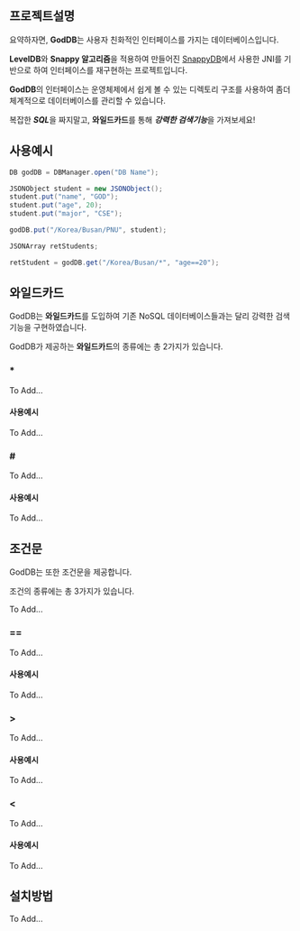 ## 프로젝트설명
요약하자면, **GodDB**는 사용자 친화적인 인터페이스를 가지는 데이터베이스입니다.

**LevelDB**와 **Snappy 알고리즘**을 적용하여 만들어진 [SnappyDB](http://www.snappydb.com/)에서 사용한 JNI를 기반으로 하여 인터페이스를 재구현하는 프로젝트입니다.

**GodDB**의 인터페이스는 운영체제에서 쉽게 볼 수 있는 디렉토리 구조를 사용하여 좀더 체계적으로 데이터베이스를 관리할 수 있습니다.

복잡한 ***SQL***을 짜지말고, **와일드카드**를 통해 ***강력한 검색기능***을 가져보세요!

## 사용예시
```java
DB godDB = DBManager.open("DB Name");

JSONObject student = new JSONObject();
student.put("name", "GOD");
student.put("age", 20);
student.put("major", "CSE");

godDB.put("/Korea/Busan/PNU", student);

JSONArray retStudents;

retStudent = godDB.get("/Korea/Busan/*", "age==20");
```

## 와일드카드
GodDB는 **와일드카드**를 도입하여 기존 NoSQL 데이터베이스들과는 달리 강력한 검색기능을 구현하였습니다.

GodDB가 제공하는 **와일드카드**의 종류에는 총 2가지가 있습니다.

### *
To Add...
#### 사용예시
To Add...

### \#
To Add...
#### 사용예시
To Add...


## 조건문
GodDB는 또한 조건문을 제공합니다.

조건의 종류에는 총 3가지가 있습니다.

To Add...

### ==
To Add...
#### 사용예시
To Add...

### >
To Add...
#### 사용예시
To Add...

### <
To Add...
#### 사용예시
To Add...

## 설치방법
To Add...
